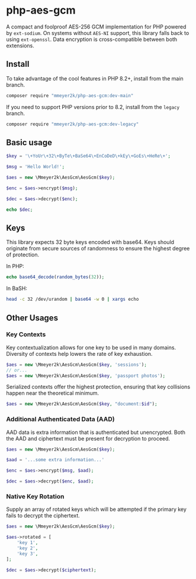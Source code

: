 # php-aes-gcm

A compact and foolproof AES-256 GCM implementation for PHP powered by `ext-sodium`.
On systems without `AES-NI` support, this library falls back to using `ext-openssl`.
Data encryption is cross-compatible between both extensions.

## Install

To take advantage of the cool features in PHP 8.2+, install from the main branch.
```bash
composer require "mmeyer2k/php-aes-gcm:dev-main"
```

If you need to support PHP versions prior to 8.2, install from the `legacy` branch.
```bash
composer require "mmeyer2k/php-aes-gcm:dev-legacy"
```

## Basic usage

```php
$key = '\+YoUr\+32\+ByTe\+BaSe64\+EnCoDeD\+kEy\+GoEs\+HeRe\+';

$msg = 'Hello World!';

$aes = new \Mmeyer2k\AesGcm\AesGcm($key);

$enc = $aes->encrypt($msg);

$dec = $aes->decrypt($enc);

echo $dec;
```

## Keys

This library expects 32 byte keys encoded with base64.
Keys should originate from secure sources of randomness to ensure the highest degree of protection.

In PHP:
```php
echo base64_decode(random_bytes(32));
```

In BaSH:
```bash
head -c 32 /dev/urandom | base64 -w 0 | xargs echo
```

## Other Usages

### Key Contexts

Key contextualization allows for one key to be used in many domains.
Diversity of contexts help lowers the rate of key exhaustion.
```php
$aes = new \Mmeyer2k\AesGcm\AesGcm($key, 'sessions');
// or...
$aes = new \Mmeyer2k\AesGcm\AesGcm($key, 'passport photos');
```

Serialized contexts offer the highest protection, ensuring that key collisions happen near the theoretical minimum.
```php
$aes = new \Mmeyer2k\AesGcm\AesGcm($key, "document:$id");
```

### Additional Authenticated Data (AAD)

AAD data is extra information that is authenticated but unencrypted.
Both the AAD and ciphertext must be present for decryption to proceed.
```php
$aes = new \Mmeyer2k\AesGcm\AesGcm($key);

$aad = '...some extra information...'

$enc = $aes->encrypt($msg, $aad);

$dec = $aes->decrypt($enc, $aad);
```

### Native Key Rotation

Supply an array of rotated keys which will be attempted if the primary key fails to decrypt the ciphertext.
```php
$aes = new \Mmeyer2k\AesGcm\AesGcm($key);

$aes->rotated = [
    'key 1',
    'key 2',
    'key 3',
];

$dec = $aes->decrypt($ciphertext);
```
